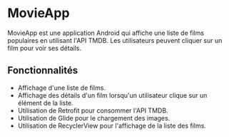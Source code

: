 # MovieApp

MovieApp est une application Android qui affiche une liste de films populaires en utilisant l'API TMDB. Les utilisateurs peuvent cliquer sur un film pour voir ses détails.

## Fonctionnalités

- Affichage d'une liste de films.
- Affichage des détails d'un film lorsqu'un utilisateur clique sur un élément de la liste.
- Utilisation de Retrofit pour consommer l'API TMDB.
- Utilisation de Glide pour le chargement des images.
- Utilisation de RecyclerView pour l'affichage de la liste des films.

